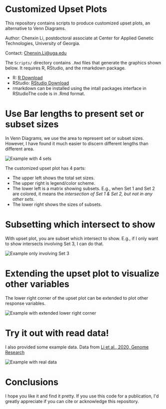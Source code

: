 # Customized Upset Plots
This repository contains scripts to produce customized upset plots, an alternative to Venn Diagrams. 

 Author: Chenxin Li, postdoctoral associate at Center for Applied Genetic Technologies, University of Georgia. 

 Contact: [Chenxin.Li@uga.edu](Chenxin.Li@uga.edu)

The `Scripts/` directory contains `.Rmd` files that generate the graphics shown below. 
It requires R, RStudio, and the rmarkdown package. 

* R: [R Download](https://cran.r-project.org/bin/)
* RStudio: [RStudio Download](https://www.rstudio.com/products/rstudio/download/)
* rmarkdown can be installed using the intall packages interface in RStudioThe code is in .Rmd format.

# Use Bar lengths to present set or subset sizes
In Venn Diagrams, we use the area to represent set or subset sizes. 
However, I have found it much easier to discern different lengths than different area. 

![Example with 4 sets](https://github.com/cxli233/customized_upset_plots/blob/master/Results/upset_full.svg)

The customized upset plot has 4 parts: 
* The upper left shows the total set sizes.
* The upper right is legend/color scheme.
* The lower left is a matrix showing subsets. E.g., when Set 1 and Set 2 are colored, it means the *intersection of Set 1 & Set 2, but not in any other sets.*
* The lower right shows the sizes of subsets.   

# Subsetting which intersect to show
With upset plot, you are subset which intersect to show. 
E.g., if I only want to show intersects involving Set 3, I can do that. 

![Example only involving Set 3](https://github.com/cxli233/customized_upset_plots/blob/master/Results/upset_3only.svg)

# Extending the upset plot to visualize other variables 
The lower right corner of the upset plot can be extended to plot other response variables. 

![Example with extended lower right corner](https://github.com/cxli233/customized_upset_plots/blob/master/Results/upset_extended.svg) 

# Try it out with read data!
I also provided some example data. 
Data from [Li et al., 2020, Genome Research](https://www.ncbi.nlm.nih.gov/pubmed/31896557)

![Example with real data](https://github.com/cxli233/customized_upset_plots/blob/master/Results/real_data_upset_extended.svg)

# Conclusions
I hope you like it and find it pretty. 
If you use this code for a publication, I'd greatly appreciate if you can cite or acknowledge this repository. 

